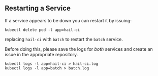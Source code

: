 Restarting a Service
---

If a service appears to be down you can restart it by issuing:

```
kubectl delete pod -l app=hail-ci
```

replacing `hail-ci` with `batch` to restart the `batch` service.

Before doing this, please save the logs for *both* services and create an issue in the appropriate repository.

```
kubectl logs -l app=hail-ci > hail-ci.log
kubectl logs -l app=batch > batch.log
```
